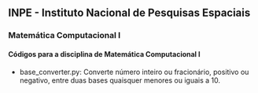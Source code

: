 ## INPE - Instituto Nacional de Pesquisas Espaciais
### Matemática Computacional I
#### Códigos para a disciplina de Matemática Computacional I

- base_converter.py:
Converte número inteiro ou fracionário, positivo ou negativo, entre duas bases quaisquer menores ou iguais a 10.

